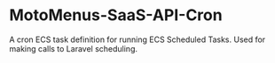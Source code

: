 # MotoMenus-SaaS-API-Cron
A cron ECS task definition for running ECS Scheduled Tasks. Used for making calls to Laravel scheduling.
